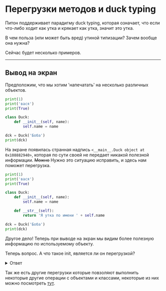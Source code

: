 # Перегрузки методов и duck typing

Питон поддерживает парадигму duck typing, которая означает, что если что-либо ходит как утка и крякает как утка, значит это утка.

В чем польза (или может быть вред) утиной типизации? Зачем вообще она нужна?

Сейчас будет несколько примеров.

---

## Вывод на экран

Предположим, что мы хотим 'напечатать' на несколько различных объектов.

```python
print(1)
print('вася')
print(True)

class Duck:
    def __init__(self, name):
        self.name = name

dck = Duck('Боба')
print(dck)
```

На экране появилась странная надпись `<__main__.Duck object at 0x108882940>`, которая по сути своей не передает никакой полезной информации. ~~Можно~~ Нужно это ситуацию исправить, и здесь нам поможет перегрузка.


```python
print(1)
print('вася')
print(True)

class Duck:
    def __init__(self, name):
        self.name = name

    def __str__(self):
        return 'Я утка по имени ' + self.name

dck = Duck('Боба')
print(dck)
```

Другое дело! Теперь при выводе на экран мы видим более полезную информацию по используемому объекту.

Теперь вопрос. А что такое init, является ли он перегрузкой?

<details>
<summary>Ответ</summary>
<p>

Да, метод  __init__() тоже является перегрузкой, и перегружает конструктор класса (эта строка `dck = Duck('Боба')` - это вызов конструктора).

</p>
</details>

Так же есть другие перегрузки которые повзоляют выполнить некоторые другие операции с объектами и классами, некоторые из них можно посмотреть [тут](https://pythonworld.ru/osnovy/peregruzka-operatorov.html).
